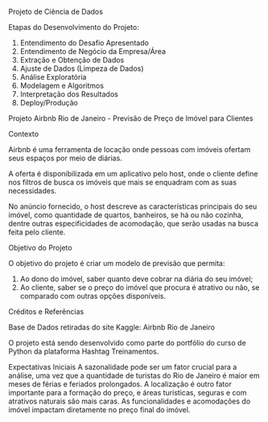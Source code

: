 Projeto de Ciência de Dados

Etapas do Desenvolvimento do Projeto:

1. Entendimento do Desafio Apresentado
2. Entendimento de Negócio da Empresa/Área
3. Extração e Obtenção de Dados
4. Ajuste de Dados (Limpeza de Dados)
5. Análise Exploratória
6. Modelagem e Algoritmos
7. Interpretação dos Resultados
8. Deploy/Produção

   
Projeto Airbnb Rio de Janeiro - Previsão de Preço de Imóvel para Clientes

Contexto

Airbnb é uma ferramenta de locação onde pessoas com imóveis ofertam seus espaços por meio de diárias.

A oferta é disponibilizada em um aplicativo pelo host, onde o cliente define nos filtros de busca os imóveis que mais se enquadram com as suas necessidades.

No anúncio fornecido, o host descreve as características principais do seu imóvel, como quantidade de quartos, banheiros, se há ou não cozinha, dentre outras especificidades de acomodação, que serão usadas na busca feita pelo cliente.

Objetivo do Projeto

O objetivo do projeto é criar um modelo de previsão que permita:
1. Ao dono do imóvel, saber quanto deve cobrar na diária do seu imóvel;
2. Ao cliente, saber se o preço do imóvel que procura é atrativo ou não, se comparado com outras opções disponíveis.
   
Créditos e Referências

Base de Dados retiradas do site Kaggle: Airbnb Rio de Janeiro

O projeto está sendo desenvolvido como parte do portfólio do curso de Python da plataforma Hashtag Treinamentos.

Expectativas Iniciais
A sazonalidade pode ser um fator crucial para a análise, uma vez que a quantidade de turistas do Rio de Janeiro é maior em meses de férias e feriados prolongados.
A localização é outro fator importante para a formação do preço, e áreas turísticas, seguras e com atrativos naturais são mais caras.
As funcionalidades e acomodações do imóvel impactam diretamente no preço final do imóvel.
